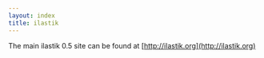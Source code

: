 ```yaml
---
layout: index
title: ilastik
---
```


The main ilastik 0.5 site can be found at [http://ilastik.org](http://ilastik.org)

